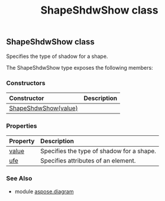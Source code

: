 ﻿---
title: ShapeShdwShow class
second_title: Aspose.Diagram for Python via .NET API References
description: 
type: docs
weight: 2080
url: /python-net/aspose.diagram/shapeshdwshow/
is_root: false
---

## ShapeShdwShow class

Specifies the type of shadow for a shape.



The ShapeShdwShow type exposes the following members:

### Constructors
| Constructor | Description |
| :- | :- |
| [ShapeShdwShow(value)](/diagram/python-net/aspose.diagram/shapeshdwshow/__init__/#ShapeShdwShowValue) |  |


### Properties
| Property | Description |
| :- | :- |
| [value](/diagram/python-net/aspose.diagram/shapeshdwshow/value) | Specifies the type of shadow for a shape. |
| [ufe](/diagram/python-net/aspose.diagram/shapeshdwshow/ufe) | Specifies attributes of an element. |


### See Also

* module [aspose.diagram](../)
